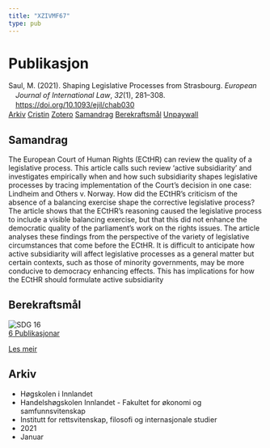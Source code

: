 ```yaml
---
title: "XZIVMF67"
type: pub
---
```

<h1>Publikasjon</h1>
<article id="csl-bib-container-XZIVMF67" class="csl-bib-container">
  <div class="csl-bib-body" style="line-height: 1.35; padding-left: 1em; text-indent:-1em;">
  <div class="csl-entry">Saul, M. (2021). Shaping Legislative Processes from Strasbourg. <i>European Journal of International Law</i>, <i>32</i>(1), 281&#x2013;308. <a href="https://doi.org/10.1093/ejil/chab030">https://doi.org/10.1093/ejil/chab030</a></div>
</div>
  <div class="csl-bib-buttons">
    <a href="#taxonomy-article-XZIVMF67" class="csl-bib-button">Arkiv</a>
    <a href="https://app.cristin.no/results/show.jsf?id=1873750" alt="Cristin URL" class="csl-bib-button">Cristin</a>
    <a href="http://zotero.org/groups/5402882/items/XZIVMF67" alt="Zotero URL" class="csl-bib-button">Zotero</a>
    <a href="#abstract-article-XZIVMF67" class="csl-bib-button">Samandrag</a>
    <a href="#sdg-article-XZIVMF67" class="csl-bib-button">Berekraftsmål</a>
    <a href="https://doi.org/10.1093/ejil/chab030" class="csl-bib-button">Unpaywall</a>
  </div>
  <div id="csl-bib-meta-container-XZIVMF67"></div>
</article>
<div id="csl-bib-meta-XZIVMF67" class="csl-bib-meta">
  <article id="abstract-article-XZIVMF67" class="abstract-article">
    <h1>Samandrag</h1>
    The European Court of Human Rights (ECtHR) can review the quality of a legislative process. This article calls such review ‘active subsidiarity’ and investigates empirically when and how such subsidiarity shapes legislative processes by tracing implementation of the Court’s decision in one case: Lindheim and Others v. Norway. How did the ECtHR’s criticism of the absence of a balancing exercise shape the corrective legislative process? The article shows that the ECtHR’s reasoning caused the legislative process to include a visible balancing exercise, but that this did not enhance the democratic quality of the parliament’s work on the rights issues. The article analyses these findings from the perspective of the variety of legislative circumstances that come before the ECtHR. It is difficult to anticipate how active subsidiarity will affect legislative processes as a general matter but certain contexts, such as those of minority governments, may be more conducive to democracy enhancing effects. This has implications for how the ECtHR should formulate active subsidiarity
  </article>
  <article id="sdg-article-XZIVMF67" class="sdg-article">
    <h1>Berekraftsmål</h1>
    <div class="sdg-container"><div id="sdg16" class="sdg"> <img src="{{< params subfolder >}}images/sdg/sdg16_no.png" class="image" alt="SDG 16"> <div class="sdg-overlay"> <a href="{{< params subfolder >}}no/archive/?sdg=16#archive" class="sdg-publication-count"><span>6</span> Publikasjonar</a> <p><a href="NA" class="sdg-read-more">Les meir</a></p> </div> </div></div>
  </article>
  <article id="taxonomy-article-XZIVMF67" class="taxonomy-article">
    <h1>Arkiv</h1>
    <ul>
      <li>Høgskolen i Innlandet</li>
      <li>Handelshøgskolen Innlandet - Fakultet for økonomi og samfunnsvitenskap</li>
      <li>Institutt for rettsvitenskap, filosofi og internasjonale studier</li>
      <li>2021</li>
      <li>Januar</li>
    </ul>
  </article>
</div>
